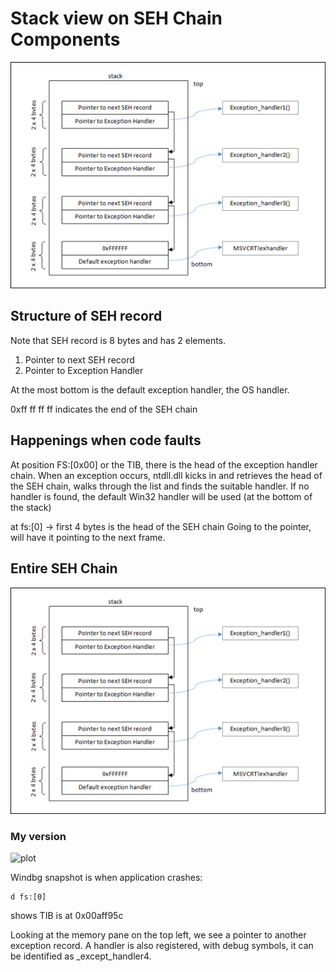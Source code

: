 # Stack view on SEH Chain Components

![plot](./Images/SEH_Stack_Frame.png)

## Structure of SEH record 

Note that SEH record is 8 bytes and has 2 elements.
1. Pointer to next SEH record
2. Pointer to Exception Handler

At the most bottom is the default exception handler, the OS handler.

0xff ff ff ff indicates the end of the SEH chain

## Happenings when code faults
At position FS:[0x00] or the TIB, there is the head of the exception handler chain.
When an exception occurs, ntdll.dll kicks in and retrieves the head of the SEH chain, walks through the list and finds the suitable handler. If no handler is found, the default Win32 handler will be used (at the bottom of the stack)

at fs:[0] -> first 4 bytes is the head of the SEH chain
Going to the pointer, will have it pointing to the next frame.

## Entire SEH Chain
![plot](./Images/SEH_Stack_Frame.png)

### My version
![plot](./Images/SEH_Stack_Frame1.png)

Windbg snapshot is when application crashes:
```
d fs:[0] 
```
shows TIB is at 0x00aff95c

Looking at the memory pane on the top left, we see a pointer to another exception record. A handler is also registered, with debug symbols, it can be identified as _except_handler4.




